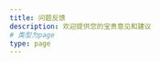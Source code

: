 ```yaml
---
title: 问题反馈
description: 欢迎提供您的宝贵意见和建议
# 类型为page
type: page
---
```


<script setup>
import { onMounted, ref, watch } from 'vue'
import { useData, useRoute } from 'vitepress'

const { isDark } = useData()
const route = useRoute()
const walineInstance = ref(null)

onMounted(() => {
  if (typeof window !== 'undefined') {
    const maxRetries = 10
    let retryCount = 0

    const initWaline = () => {
      // 如果已经初始化过，先销毁实例
      if (walineInstance.value) {
        walineInstance.value.destroy()
      }

      // 检查 DOM 元素是否存在
      const walineContainer = document.querySelector('#waline')
      if (!walineContainer) {
        console.warn('Waline container not found, retrying...')
        if (retryCount < maxRetries) {
          retryCount++
          setTimeout(initWaline, 100)
        }
        return
      }

      // 检查 Waline 脚本是否加载
      if (typeof window.Waline === 'undefined') {
        console.warn('Waline is not loaded yet, retrying...')
        if (retryCount < maxRetries) {
          retryCount++
          setTimeout(initWaline, 100)
        }
        return
      }

      try {
        // 初始化 Waline
        walineInstance.value = window.Waline.init({
          el: '#waline',
          serverURL: 'https://feedback-api.funfe.cn/',
          dark: isDark.value,
          lang: 'zh-CN',
          login: 'force',
          pageview: true,
          comment: true,
          emoji: [
            '//unpkg.com/@waline/emojis@1.1.0/weibo',
            '//unpkg.com/@waline/emojis@1.1.0/bilibili'
          ],
          imageUploader: false,
          search: false,
          wordLimit: 500,
          requiredMeta: ['nick', 'mail'],
          reaction: true,
          locale: {
            reactionTitle:"欢迎您对funfe提出宝贵的意见和建议！",
            placeholder: '欢迎留下您的意见和建议...'
          }
        })
        console.log('Waline initialized successfully!')
      } catch (error) {
        console.error('Failed to initialize Waline:', error)
        if (retryCount < maxRetries) {
          retryCount++
          setTimeout(initWaline, 100)
        }
      }
    }

    initWaline()
  }
})

// 监听路由变化
watch(
  () => route.path,
  () => {
    if (typeof window !== 'undefined') {
      initWaline()
    }
  }
)
</script>

<template>
  <div class="feedback-container">
    <div class="feedback-header">
      <h1>问题反馈</h1>
      <p class="description">
        欢迎提供您的宝贵意见和建议。您可以在下方直接发表评论，我们会及时回复。
      </p>
      <div class="features">
        <div class="feature">
          <h3>📝 问题反馈</h3>
          <p>遇到问题或 Bug？请详细描述问题发生的场景和复现步骤。</p>
        </div>
        <div class="feature">
          <h3>💡 功能建议</h3>
          <p>有新功能建议？欢迎分享您的想法。</p>
        </div>
        <div class="feature">
          <h3>👥 交流讨论</h3>
          <p>想要交流学习心得？在这里可以展开讨论。</p>
        </div>
      </div>
    </div>
    <ClientOnly>
      <div class="waline-container">
        <div id="waline"></div>
      </div>
    </ClientOnly>
  </div>
</template>

<style scoped>
.feedback-container {
  max-width: 1200px;
  margin: 0 auto;
  padding: 2rem 1rem;
}

.feedback-header {
  text-align: center;
  margin-bottom: 3rem;
}

.description {
  color: var(--vp-c-text-2);
  margin: 1rem 0 2rem;
}

.features {
  display: grid;
  grid-template-columns: repeat(auto-fit, minmax(250px, 1fr));
  gap: 2rem;
  margin: 2rem 0;
}

.feature {
  padding: 1.5rem;
  border-radius: 8px;
  background: var(--vp-c-bg-soft);
  transition: transform 0.2s;
}

.feature:hover {
  transform: translateY(-2px);
}

.feature h3 {
  margin: 0 0 0.5rem;
  font-size: 1.2rem;
  color: var(--vp-c-brand);
}

.feature p {
  margin: 0;
  color: var(--vp-c-text-2);
  font-size: 0.9rem;
  line-height: 1.5;
}

.waline-container {
  margin-top: 2rem;
  border-top: 1px solid var(--vp-c-divider);
  padding-top: 2rem;
}

@media (max-width: 640px) {
  .feedback-container {
    padding: 1rem;
  }
  
  .features {
    grid-template-columns: 1fr;
    gap: 1rem;
  }
}

:deep(.wl-comment) {
  border-radius: 8px;
  padding: 1rem;
  margin-bottom: 1rem;
  background: var(--vp-c-bg-soft);
}

:deep(.wl-header) {
  border-bottom: 1px solid var(--vp-c-divider);
  padding-bottom: 1rem;
  margin-bottom: 1rem;
}
</style>
